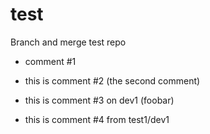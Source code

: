 test
====

Branch and merge test repo

* comment #1

* this is comment #2 (the second comment)

* this is comment #3 on dev1 (foobar)

* this is comment #4 from test1/dev1
